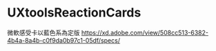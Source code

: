 # UXtoolsReactionCards


微軟感受卡以藍色系為定版
https://xd.adobe.com/view/508cc513-6382-4b4a-8a4b-c0f9da0b97c1-05df/specs/
